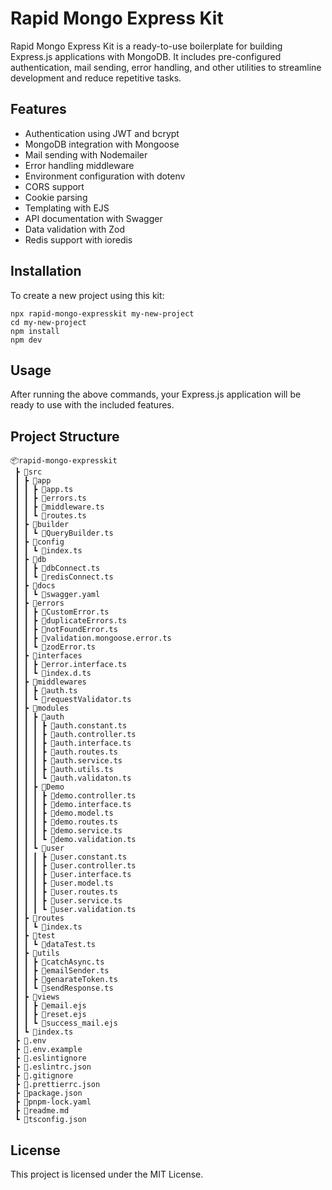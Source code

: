 # Rapid Mongo Express Kit

Rapid Mongo Express Kit is a ready-to-use boilerplate for building Express.js applications with MongoDB. It includes pre-configured authentication, mail sending, error handling, and other utilities to streamline development and reduce repetitive tasks.

## Features

- Authentication using JWT and bcrypt
- MongoDB integration with Mongoose
- Mail sending with Nodemailer
- Error handling middleware
- Environment configuration with dotenv
- CORS support
- Cookie parsing
- Templating with EJS
- API documentation with Swagger
- Data validation with Zod
- Redis support with ioredis

## Installation

To create a new project using this kit:

```
npx rapid-mongo-expresskit my-new-project
cd my-new-project
npm install
npm dev
```



## Usage
After running the above commands, your Express.js application will be ready to use with the included features.

## Project Structure
```
📦rapid-mongo-expresskit 
 ┣ 📂src
 ┃ ┣ 📂app
 ┃ ┃ ┣ 📜app.ts
 ┃ ┃ ┣ 📜errors.ts
 ┃ ┃ ┣ 📜middleware.ts
 ┃ ┃ ┗ 📜routes.ts
 ┃ ┣ 📂builder
 ┃ ┃ ┗ 📜QueryBuilder.ts
 ┃ ┣ 📂config
 ┃ ┃ ┗ 📜index.ts
 ┃ ┣ 📂db
 ┃ ┃ ┣ 📜dbConnect.ts
 ┃ ┃ ┗ 📜redisConnect.ts
 ┃ ┣ 📂docs
 ┃ ┃ ┗ 📜swagger.yaml
 ┃ ┣ 📂errors
 ┃ ┃ ┣ 📜CustomError.ts
 ┃ ┃ ┣ 📜duplicateErrors.ts
 ┃ ┃ ┣ 📜notFoundError.ts
 ┃ ┃ ┣ 📜validation.mongoose.error.ts
 ┃ ┃ ┗ 📜zodError.ts
 ┃ ┣ 📂interfaces
 ┃ ┃ ┣ 📜error.interface.ts
 ┃ ┃ ┗ 📜index.d.ts
 ┃ ┣ 📂middlewares
 ┃ ┃ ┣ 📜auth.ts
 ┃ ┃ ┗ 📜requestValidator.ts
 ┃ ┣ 📂modules
 ┃ ┃ ┣ 📂auth
 ┃ ┃ ┃ ┣ 📜auth.constant.ts
 ┃ ┃ ┃ ┣ 📜auth.controller.ts
 ┃ ┃ ┃ ┣ 📜auth.interface.ts
 ┃ ┃ ┃ ┣ 📜auth.routes.ts
 ┃ ┃ ┃ ┣ 📜auth.service.ts
 ┃ ┃ ┃ ┣ 📜auth.utils.ts
 ┃ ┃ ┃ ┗ 📜auth.validaton.ts
 ┃ ┃ ┣ 📂Demo
 ┃ ┃ ┃ ┣ 📜demo.controller.ts
 ┃ ┃ ┃ ┣ 📜demo.interface.ts
 ┃ ┃ ┃ ┣ 📜demo.model.ts
 ┃ ┃ ┃ ┣ 📜demo.routes.ts
 ┃ ┃ ┃ ┣ 📜demo.service.ts
 ┃ ┃ ┃ ┗ 📜demo.validation.ts
 ┃ ┃ ┗ 📂user
 ┃ ┃ ┃ ┣ 📜user.constant.ts
 ┃ ┃ ┃ ┣ 📜user.controller.ts
 ┃ ┃ ┃ ┣ 📜user.interface.ts
 ┃ ┃ ┃ ┣ 📜user.model.ts
 ┃ ┃ ┃ ┣ 📜user.routes.ts
 ┃ ┃ ┃ ┣ 📜user.service.ts
 ┃ ┃ ┃ ┗ 📜user.validation.ts
 ┃ ┣ 📂routes
 ┃ ┃ ┗ 📜index.ts
 ┃ ┣ 📂test
 ┃ ┃ ┗ 📜dataTest.ts
 ┃ ┣ 📂utils
 ┃ ┃ ┣ 📜catchAsync.ts
 ┃ ┃ ┣ 📜emailSender.ts
 ┃ ┃ ┣ 📜genarateToken.ts
 ┃ ┃ ┗ 📜sendResponse.ts
 ┃ ┣ 📂views
 ┃ ┃ ┣ 📜email.ejs
 ┃ ┃ ┣ 📜reset.ejs
 ┃ ┃ ┗ 📜success_mail.ejs
 ┃ ┗ 📜index.ts
 ┣ 📜.env
 ┣ 📜.env.example
 ┣ 📜.eslintignore
 ┣ 📜.eslintrc.json
 ┣ 📜.gitignore
 ┣ 📜.prettierrc.json
 ┣ 📜package.json
 ┣ 📜pnpm-lock.yaml
 ┣ 📜readme.md
 ┗ 📜tsconfig.json
```
## License
This project is licensed under the MIT License.